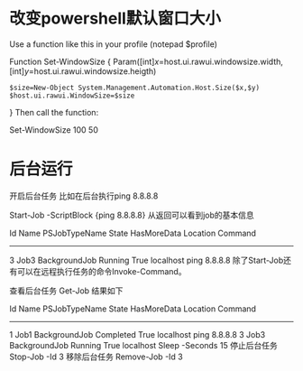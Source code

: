 
# 改变powershell默认窗口大小

Use a function like this in your profile (notepad $profile)

Function Set-WindowSize {
Param([int]$x=$host.ui.rawui.windowsize.width,
      [int]$y=$host.ui.rawui.windowsize.heigth)

    $size=New-Object System.Management.Automation.Host.Size($x,$y)
    $host.ui.rawui.WindowSize=$size   
}
Then call the function:

Set-WindowSize 100 50

# 后台运行 


开启后台任务
比如在后台执行ping 8.8.8.8

Start-Job -ScriptBlock {ping 8.8.8.8}
从返回可以看到job的基本信息

Id     Name            PSJobTypeName   State         HasMoreData     Location             Command                  
--     ----            -------------   -----         -----------     --------             -------                  
3      Job3            BackgroundJob   Running       True            localhost            ping 8.8.8.8 
除了Start-Job还有可以在远程执行任务的命令Invoke-Command。

查看后台任务
Get-Job
结果如下

Id     Name            PSJobTypeName   State         HasMoreData     Location             Command                  
--     ----            -------------   -----         -----------     --------             -------                             
1      Job1            BackgroundJob   Completed     True            localhost            ping 8.8.8.8
3      Job3            BackgroundJob   Running       True            localhost            Sleep -Seconds 15 
停止后台任务
Stop-Job -Id 3
移除后台任务
Remove-Job -Id 3

